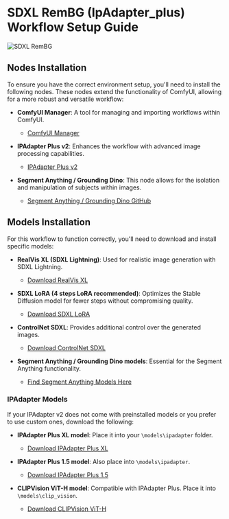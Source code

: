 # SDXL RemBG (IpAdapter_plus) Workflow Setup Guide

![SDXL RemBG](https://i.ibb.co/9gxXsDT/Screenshot-2024-06-03-at-13-14-28.png)

## Nodes Installation

To ensure you have the correct environment setup, you'll need to install the following nodes. These nodes extend the functionality of ComfyUI, allowing for a more robust and versatile workflow:

- **ComfyUI Manager**: A tool for managing and importing workflows within ComfyUI.

  - [ComfyUI Manager](https://github.com/ltdrdata/ComfyUI-Manager)
- **IPAdapter Plus v2**: Enhances the workflow with advanced image processing capabilities.

  - [IPAdapter Plus v2](https://github.com/cubiq/ComfyUI_IPAdapter_plus)
- **Segment Anything / Grounding Dino**: This node allows for the isolation and manipulation of subjects within images.

  - [Segment Anything / Grounding Dino GitHub](https://github.com/storyicon/comfyui_segment_anything)

## Models Installation

For this workflow to function correctly, you'll need to download and install specific models:

- **RealVis XL (SDXL Lightning)**: Used for realistic image generation with SDXL Lightning.

  - [Download RealVis XL](https://civitai.com/models/139562/realvisxl-v40?modelVersionId=361593)
- **SDXL LoRA (4 steps LoRA recommended)**: Optimizes the Stable Diffusion model for fewer steps without compromising quality.

  - [Download SDXL LoRA](https://huggingface.co/ByteDance/SDXL-Lightning)
- **ControlNet SDXL**: Provides additional control over the generated images.

  - [Download ControlNet SDXL](https://huggingface.co/lllyasviel/sd_control_collection)
- **Segment Anything / Grounding Dino models**: Essential for the Segment Anything functionality.

  - [Find Segment Anything Models Here](https://github.com/storyicon/comfyui_segment_anything)

### IPAdapter Models

If your IPAdapter v2 does not come with preinstalled models or you prefer to use custom ones, download the following:

- **IPAdapter Plus XL model**: Place it into your `\models\ipadapter` folder.

  - [Download IPAdapter Plus XL](https://huggingface.co/h94/IP-Adapter/resolve/main/sdxl_models/ip-adapter-plus_sdxl_vit-h.safetensors)
- **IPAdapter Plus 1.5 model**: Also place into `\models\ipadapter`.

  - [Download IPAdapter Plus 1.5](https://huggingface.co/h94/IP-Adapter/resolve/main/models/ip-adapter-plus_sd15.safetensors)
- **CLIPVision ViT-H model**: Compatible with IPAdapter Plus. Place it into `\models\clip_vision`.

  - [Download CLIPVision ViT-H](https://huggingface.co/h94/IP-Adapter/resolve/main/models/image_encoder/model.safetensors)
